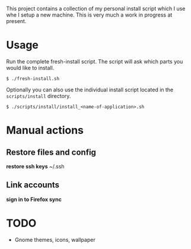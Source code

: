 This project contains a collection of my personal install script which I use whe I setup a new machine. This is very much a work in progress at present.

# Usage

Run the complete fresh-install script. The script will ask which parts you would like to install.

```shell
$ ./fresh-install.sh
```

Optionally you can also use the individual install script located in the `scripts/install` directory.

```shell
$ ./scripts/install/install_<name-of-application>.sh
```

# Manual actions

## Restore files and config

**restore ssh keys**
~/.ssh

## Link accounts

**sign in to Firefox sync**


# TODO

* Gnome themes, icons, wallpaper